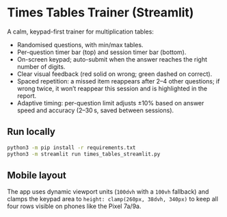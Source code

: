 # Times Tables Trainer (Streamlit)

A calm, keypad-first trainer for multiplication tables:
- Randomised questions, with min/max tables.
- Per-question timer bar (top) and session timer bar (bottom).
- On-screen keypad; auto-submit when the answer reaches the right number of digits.
- Clear visual feedback (red solid on wrong; green dashed on correct).
- Spaced repetition: a missed item reappears after 2–4 other questions; if wrong twice, it won’t reappear this session and is highlighted in the report.
- Adaptive timing: per-question limit adjusts ±10% based on answer speed and accuracy (2–30 s, saved between sessions).

## Run locally
```bash
python3 -m pip install -r requirements.txt
python3 -m streamlit run times_tables_streamlit.py
```

## Mobile layout

The app uses dynamic viewport units (`100dvh` with a `100vh` fallback) and clamps the keypad area to `height: clamp(260px, 38dvh, 340px)` to keep all four rows visible on phones like the Pixel 7a/9a.
